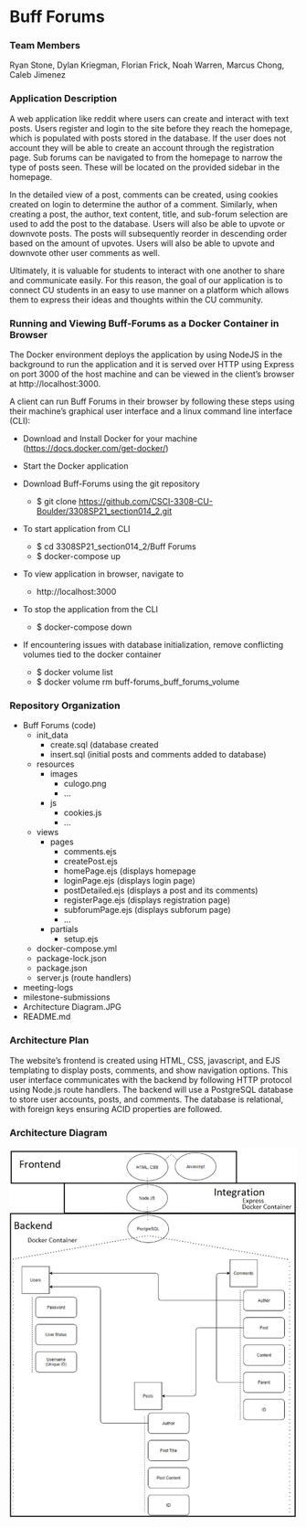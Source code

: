 # Buff Forums

### Team Members
Ryan Stone,
Dylan Kriegman,
Florian Frick,
Noah Warren,
Marcus Chong,
Caleb Jimenez

### Application Description
A web application like reddit where users can create and interact with text posts.
Users register and login to the site before they reach the homepage, which is populated with posts stored in the database.
If the user does not account they will be able to create an account through the registration page.
Sub forums can be navigated to from the homepage to narrow the type of posts seen.
These will be located on the provided sidebar in the homepage.

In the detailed view of a post, comments can be created, using cookies created on login to determine the author of a comment.
Similarly, when creating a post, the author, text content, title, and sub-forum selection are used to add the post to the database.
Users will also be able to upvote or downvote posts.
The posts will subsequently reorder in descending order based on the amount of upvotes.
Users will also be able to upvote and downvote other user comments as well.

Ultimately, it is valuable for students to interact with one another to share and communicate easily.
For this reason, the goal of our application is to connect CU students in an easy to use manner on a platform which allows them to express their ideas and thoughts within the CU community.

### Running and Viewing Buff-Forums as a Docker Container in Browser
The Docker environment deploys the application by using NodeJS in the background to run the application and it is served over HTTP using Express on port 3000 of the host machine and can be viewed in the client’s browser at http://localhost:3000.

A client can run Buff Forums in their browser by following these steps using their machine’s graphical user interface and a linux command line interface (CLI):

* Download and Install Docker for your machine (https://docs.docker.com/get-docker/)

* Start the Docker application

* Download Buff-Forums using the git repository
  * $ git clone https://github.com/CSCI-3308-CU-Boulder/3308SP21_section014_2.git

* To start application from CLI
  * $ cd 3308SP21_section014_2/Buff Forums
  * $ docker-compose up

* To view application in browser, navigate to 
  * http://localhost:3000

* To stop the application from the CLI
  * $ docker-compose down

* If encountering issues with database initialization, remove conflicting volumes tied to the docker container
  * $ docker volume list
  * $ docker volume rm buff-forums_buff_forums_volume



### Repository Organization
* Buff Forums (code)
  * init_data
    * create.sql (database created
    * insert.sql (initial posts and comments added to database)
  * resources
    * images
      * culogo.png
      * ...
    * js
      * cookies.js
      * ...
  * views
    * pages
      * comments.ejs
      * createPost.ejs
      * homePage.ejs (displays homepage
      * loginPage.ejs (displays login page)
      * postDetailed.ejs (displays a post and its comments)
      * registerPage.ejs (displays registration page)
      * subforumPage.ejs (displays subforum page)
      * ...
    * partials
      * setup.ejs
  * docker-compose.yml
  * package-lock.json
  * package.json
  * server.js (route handlers)
* meeting-logs
* milestone-submissions
* Architecture Diagram.JPG
* README.md

### Architecture Plan
The website’s frontend is created using HTML, CSS, javascript, and EJS templating to display posts, comments, and show navigation options.
This user interface communicates with the backend by following HTTP protocol using Node.js route handlers.
The backend will use a PostgreSQL database to store user accounts, posts, and comments. The database is relational, with foreign keys ensuring ACID properties are followed.

### Architecture Diagram
![Architecture Diagram](https://github.com/CSCI-3308-CU-Boulder/3308SP21_section014_2/blob/1fca83d33efaa0da43fa08665fe7485d671f0e98/Architecture%20Diagram.JPG)
